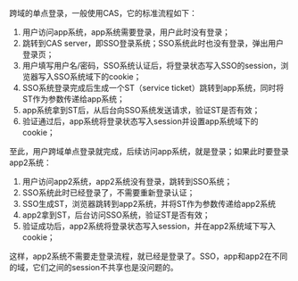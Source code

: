 跨域的单点登录，一般使用CAS，它的标准流程如下：

1. 用户访问app系统，app系统需要登录，用户此时没有登录；
2. 跳转到CAS server，即SSO登录系统；SSO系统此时也没有登录，弹出用户登录页；
3. 用户填写用户名/密码，SSO系统认证后，将登录状态写入SSO的session，浏览器写入SSO系统域下的cookie；
4. SSO系统登录完成后生成一个ST（service ticket）跳转到app系统，同时将ST作为参数传递给app系统；
5. app系统拿到ST后，从后台向SSO系统发送请求，验证ST是否有效；
6. 验证通过后，app系统将登录状态写入session并设置app系统域下的cookie；

至此，用户跨域单点登录就完成，后续访问app系统，就是登录；如果此时要登录app2系统：

1. 用户访问app2系统，app2系统没有登录，跳转到SSO系统；
2. SSO系统此时已经登录了，不需要重新登录认证；
3. SSO生成ST，浏览器跳转到app2系统，并将ST作为参数传递给app2系统
4. app2拿到ST，后台访问SSO系统，验证ST是否有效；
5. 验证成功后，app2系统将登录状态写入session，并在app2系统域下写入cookie；

这样，app2系统不需要走登录流程，就已经是登录了。SSO，app和app2在不同的域，它们之间的session不共享也是没问题的。